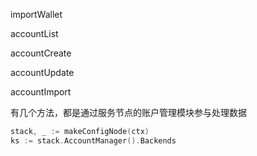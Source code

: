importWallet

accountList

accountCreate

accountUpdate

accountImport

有几个方法，都是通过服务节点的账户管理模块参与处理数据

```go
stack, _ := makeConfigNode(ctx)
ks := stack.AccountManager().Backends
```



